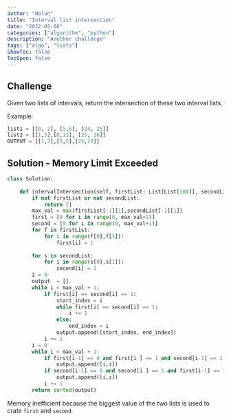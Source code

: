```yaml
---
author: "Nolan"
title: "Interval list intersection"
date: "2022-02-08"
categories: ["algorithm", "python"]
description: "Another challenge"
tags: ["algo", "lists"]
ShowToc: false
TocOpen: false
---
```



## Challenge

Given two lists of intervals, return the intersection of these two interval lists.

Example:

```python
list1 = [[0, 2], [5,6], [24, 25]]
list2 = [[1,5],[8,13], [25, 26]]
OUTPUT = [[1,2],[5,5],[25,25]]
```



## Solution - Memory Limit Exceeded

```python
class Solution:
    
    def intervalIntersection(self, firstList: List[List[int]], secondList: List[List[int]]) -> List[List[int]]:
        if not firstList or not secondList:
            return []
        max_val = max(firstList[-1][1],secondList[-1][1])
        first = [0 for i in range(0, max_val+1)]
        second = [0 for i in range(0, max_val+1)]
        for f in firstList:
            for i in range(f[0],f[1]):
                first[i] = 1
                
        for s in secondList:
            for i in range(s[0],s[1]):
                second[i] = 1
        i = 0
        output  = []
        while i < max_val + 1:
            if first[i] == second[i] == 1:
                start_index = i
                while first[i] == second[i] == 1:
                    i += 1
                else:
                    end_index = i
                output.append([start_index, end_index])
            i += 1
        i = 0 
        while i < max_val + 1:
            if first[i-1] == 0 and first[i ] == 1 and second[i-1] == 1 and second[i] == 0:
                output.append([i,i])
            if second[i-1] == 0 and second[i ] == 1 and first[i-1] == 1 and first[i] == 0:
                output.append([i,i])
            i += 1
        return sorted(output)
```

Memory inefficient because the biggest value of the two lists is used to crate `first` and `second`.